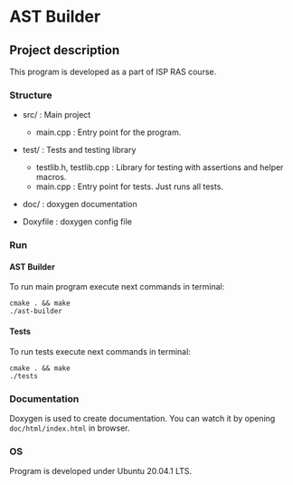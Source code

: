 # AST Builder

## Project description

This program is developed as a part of ISP RAS course.  

### Structure

* src/ : Main project
    * main.cpp : Entry point for the program.

* test/ : Tests and testing library
    * testlib.h, testlib.cpp : Library for testing with assertions and helper macros.
    * main.cpp : Entry point for tests. Just runs all tests.

* doc/ : doxygen documentation

* Doxyfile : doxygen config file

### Run

#### AST Builder

To run main program execute next commands in terminal:
```
cmake . && make
./ast-builder
```

#### Tests

To run tests execute next commands in terminal:
```
cmake . && make
./tests
```

### Documentation

Doxygen is used to create documentation. You can watch it by opening `doc/html/index.html` in browser.  

### OS

Program is developed under Ubuntu 20.04.1 LTS.